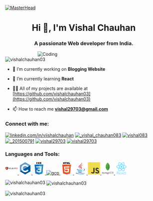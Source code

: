 [![MasterHead](https://jusmarktech.com/public/a/images/pages/web_development.gif)](https://github.com/vishalchauhan03)
<h1 align="center">Hi 👋, I'm Vishal Chauhan</h1>
<h3 align="center">A passionate Web developer from India.</h3>
<img align="right" alt="Coding" width="400" src="https://img.freepik.com/premium-vector/man-working-laptop-icon-illustration-work-from-home-mascot-cartoon-character_138676-1088.jpg?w=740">

<p align="left"> <img src="https://komarev.com/ghpvc/?username=vishalchauhan03&label=Profile%20views&color=0e75b6&style=flat" alt="vishalchauhan03" /> </p>

- 🔭 I’m currently working on **Blogging Website**

- 🌱 I’m currently learning **React**

- 👨‍💻 All of my projects are available at [https://github.com/vishalchauhan03](https://github.com/vishalchauhan03)

- 📫 How to reach me **vishal29703@gmail.com**

<h3 align="left">Connect with me:</h3>
<p align="left">
<a href="https://www.linkedin.com/in/viishalchauhan/" target="blank"><img align="center" src="https://raw.githubusercontent.com/rahuldkjain/github-profile-readme-generator/master/src/images/icons/Social/linked-in-alt.svg" alt="linkedin.com/in/viishalchauhan" height="30" width="40" /></a>
<a href="https://instagram.com/_vishal_chauhan083" target="blank"><img align="center" src="https://raw.githubusercontent.com/rahuldkjain/github-profile-readme-generator/master/src/images/icons/Social/instagram.svg" alt="_vishal_chauhan083" height="30" width="40" /></a>
<a href="https://www.codechef.com/users/vishal083" target="blank"><img align="center" src="https://cdn.jsdelivr.net/npm/simple-icons@3.1.0/icons/codechef.svg" alt="vishal083" height="30" width="40" /></a>
<a href="https://www.hackerrank.com/_201500791" target="blank"><img align="center" src="https://raw.githubusercontent.com/rahuldkjain/github-profile-readme-generator/master/src/images/icons/Social/hackerrank.svg" alt="_201500791" height="30" width="40" /></a>
<a href="https://www.leetcode.com/vishal29703" target="blank"><img align="center" src="https://raw.githubusercontent.com/rahuldkjain/github-profile-readme-generator/master/src/images/icons/Social/leet-code.svg" alt="vishal29703" height="30" width="40" /></a>
<a href="https://edutechin.netlify.app/" target="blank"><img align="center" src="https://raw.githubusercontent.com/rahuldkjain/github-profile-readme-generator/master/src/images/icons/Social/leet-code.svg" alt="vishal29703" height="30" width="40" /></a>
</p>

<h3 align="left">Languages and Tools:</h3>
<p align="left"> <a href="https://angular.io" target="_blank" rel="noreferrer"> <img src="https://raw.githubusercontent.com/devicons/devicon/master/icons/angularjs/angularjs-original-wordmark.svg" alt="angularjs" width="40" height="40"/> </a> <a href="https://www.cprogramming.com/" target="_blank" rel="noreferrer"> <img src="https://raw.githubusercontent.com/devicons/devicon/master/icons/c/c-original.svg" alt="c" width="40" height="40"/> </a> <a href="https://www.w3schools.com/css/" target="_blank" rel="noreferrer"> <img src="https://raw.githubusercontent.com/devicons/devicon/master/icons/css3/css3-original-wordmark.svg" alt="css3" width="40" height="40"/> </a> <a href="https://cloud.google.com" target="_blank" rel="noreferrer"> <img src="https://www.vectorlogo.zone/logos/google_cloud/google_cloud-icon.svg" alt="gcp" width="40" height="40"/> </a> <a href="https://www.w3.org/html/" target="_blank" rel="noreferrer"> <img src="https://raw.githubusercontent.com/devicons/devicon/master/icons/html5/html5-original-wordmark.svg" alt="html5" width="40" height="40"/> </a> <a href="https://www.java.com" target="_blank" rel="noreferrer"> <img src="https://raw.githubusercontent.com/devicons/devicon/master/icons/java/java-original.svg" alt="java" width="40" height="40"/> </a> <a href="https://developer.mozilla.org/en-US/docs/Web/JavaScript" target="_blank" rel="noreferrer"> <img src="https://raw.githubusercontent.com/devicons/devicon/master/icons/javascript/javascript-original.svg" alt="javascript" width="40" height="40"/> </a> <a href="https://www.mongodb.com/" target="_blank" rel="noreferrer"> <img src="https://raw.githubusercontent.com/devicons/devicon/master/icons/mongodb/mongodb-original-wordmark.svg" alt="mongodb" width="40" height="40"/> </a> <a href="https://reactjs.org/" target="_blank" rel="noreferrer"> <img src="https://raw.githubusercontent.com/devicons/devicon/master/icons/react/react-original-wordmark.svg" alt="react" width="40" height="40"/> </a> </p>

<p><img align="left" src="https://github-readme-stats.vercel.app/api/top-langs?username=vishalchauhan03&show_icons=true&locale=en&layout=compact" alt="vishalchauhan03" /></p>

<p>&nbsp;<img align="center" src="https://github-readme-stats.vercel.app/api?username=vishalchauhan03&show_icons=true&locale=en" alt="vishalchauhan03" /></p>

<p><img align="center" src="https://github-readme-streak-stats.herokuapp.com/?user=vishalchauhan03&" alt="vishalchauhan03" /></p>
